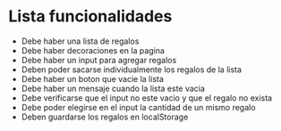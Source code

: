 # Lista funcionalidades

- Debe haber una lista de regalos
- Debe haber decoraciones en la pagina
- Debe haber un input para agregar regalos
- Deben poder sacarse individualmente los regalos de la lista
- Debe haber un boton que vacie la lista
- Debe haber un mensaje cuando la lista este vacia
- Debe verificarse que el input no este vacio y que el regalo no exista
- Debe poder elegirse en el input la cantidad de un mismo regalo
- Deben guardarse los regalos en localStorage